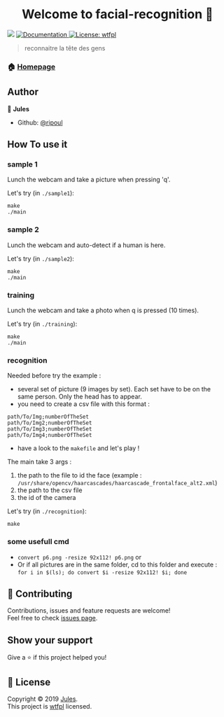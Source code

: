 <h1 align="center">Welcome to facial-recognition 👋</h1>
<p>
  <img src="https://img.shields.io/badge/version-1.0.0-blue.svg?cacheSeconds=2592000" />
  <a href="https://github.com/ripoul/facial-recognition">
    <img alt="Documentation" src="https://img.shields.io/badge/documentation-yes-brightgreen.svg" target="_blank" />
  </a>
  <a href="http://www.wtfpl.net/">
    <img alt="License: wtfpl" src="https://img.shields.io/badge/License-wtfpl-yellow.svg" target="_blank" />
  </a>
</p>

> reconnaitre la tête des gens

### 🏠 [Homepage](https://github.com/ripoul/facial-recognition)

## Author

👤 **Jules**

* Github: [@ripoul](https://github.com/ripoul)

## How To use it

### sample 1

Lunch the webcam and take a picture when pressing 'q'.

Let's try (in `./sample1`):

```
make
./main
```

### sample 2

Lunch the webcam and auto-detect if a human is here.

Let's try (in `./sample2`):

```
make
./main
```

### training

Lunch the webcam and take a photo when q is pressed (10 times).

Let's try (in `./training`):

```
make
./main
```

### recognition

Needed before try the example : 
* several set of picture (9 images by set). Each set have to be on the same person. Only the head has to appear.
* you need to create a csv file with this format : 
```
path/To/Img;numberOfTheSet
path/To/Img2;numberOfTheSet
path/To/Img3;numberOfTheSet
path/To/Img4;numberOfTheSet
```
* have a look to the `makefile` and let's play !

The main take 3 args : 
1. the path to the file to id the face (example : `/usr/share/opencv/haarcascades/haarcascade_frontalface_alt2.xml`)
2. the path to the csv file
3. the id of the camera

Let's try (in `./recognition`):
```
make
```

### some usefull cmd

* `convert p6.png -resize 92x112! p6.png` or 
* Or if all pictures are in the same folder, cd to this folder and execute : `for i in $(ls); do convert $i -resize 92x112! $i; done`

## 🤝 Contributing

Contributions, issues and feature requests are welcome!<br />Feel free to check [issues page](https://github.com/ripoul/facial-recognition/issues).

## Show your support

Give a ⭐️ if this project helped you!

## 📝 License

Copyright © 2019 [Jules](https://github.com/ripoul).<br />
This project is [wtfpl](http://www.wtfpl.net/) licensed.

